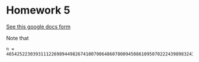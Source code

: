 # Homework 5

<a href="#https://docs.google.com/forms/d/1o6dxn1qEA0YwQv9gXWfl81TrdaDJ6KkMJvQdXvIIvxE/viewform">See this google docs form</a>

Note that

    n = 4654252230393111226989449826741007006486078009450861095070222439898324342353927553909251532232407850265642079868425916328810273416481567992145162141358151

